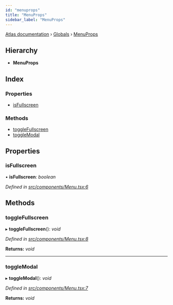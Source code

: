 ```yaml
---
id: "menuprops"
title: "MenuProps"
sidebar_label: "MenuProps"
---
```


[Atlas documentation](../index.md) › [Globals](../globals.md) › [MenuProps](menuprops.md)

## Hierarchy

* **MenuProps**

## Index

### Properties

* [isFullscreen](menuprops.md#isfullscreen)

### Methods

* [toggleFullscreen](menuprops.md#togglefullscreen)
* [toggleModal](menuprops.md#togglemodal)

## Properties

###  isFullscreen

• **isFullscreen**: *boolean*

*Defined in [src/components/Menu.tsx:6](https://github.com/chronark/atlas/blob/2109f67/src/components/Menu.tsx#L6)*

## Methods

###  toggleFullscreen

▸ **toggleFullscreen**(): *void*

*Defined in [src/components/Menu.tsx:8](https://github.com/chronark/atlas/blob/2109f67/src/components/Menu.tsx#L8)*

**Returns:** *void*

___

###  toggleModal

▸ **toggleModal**(): *void*

*Defined in [src/components/Menu.tsx:7](https://github.com/chronark/atlas/blob/2109f67/src/components/Menu.tsx#L7)*

**Returns:** *void*

